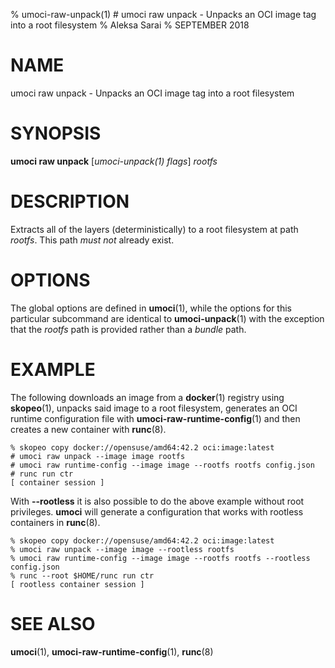 % umoci-raw-unpack(1) # umoci raw unpack - Unpacks an OCI image tag into a root filesystem
% Aleksa Sarai
% SEPTEMBER 2018
# NAME
umoci raw unpack - Unpacks an OCI image tag into a root filesystem

# SYNOPSIS
**umoci raw unpack**
[*umoci-unpack(1) flags*]
*rootfs*

# DESCRIPTION
Extracts all of the layers (deterministically) to a root filesystem at path
*rootfs*. This path *must not* already exist.

# OPTIONS
The global options are defined in **umoci**(1), while the options for this
particular subcommand are identical to **umoci-unpack**(1) with the exception
that the *rootfs* path is provided rather than a *bundle* path.

# EXAMPLE
The following downloads an image from a **docker**(1) registry using
**skopeo**(1), unpacks said image to a root filesystem, generates an OCI
runtime configuration file with **umoci-raw-runtime-config**(1) and then
creates a new container with **runc**(8).

```
% skopeo copy docker://opensuse/amd64:42.2 oci:image:latest
# umoci raw unpack --image image rootfs
# umoci raw runtime-config --image image --rootfs rootfs config.json
# runc run ctr
[ container session ]
```

With **--rootless** it is also possible to do the above example without root
privileges. **umoci** will generate a configuration that works with rootless
containers in **runc**(8).

```
% skopeo copy docker://opensuse/amd64:42.2 oci:image:latest
% umoci raw unpack --image image --rootless rootfs
% umoci raw runtime-config --image image --rootfs rootfs --rootless config.json
% runc --root $HOME/runc run ctr
[ rootless container session ]
```

# SEE ALSO
**umoci**(1), **umoci-raw-runtime-config**(1), **runc**(8)
